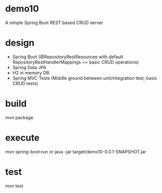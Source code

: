 # demo10
A simple Spring Boot REST based CRUD server

# design
+ Spring Boot (@RepositoryRestResourcee with default RepositoryRestHandlerMappings == basic CRUD operations)
+ Spring Data JPA 
+ H2 in memory DB
+ Spring MVC Tests (Middle ground between unit/integration test; basic CRUD tests)

# build
mvn package

# execute
mvn spring-boot:run or
java -jar target/demo10-0.0.1-SNAPSHOT.jar

# test
mvn test
